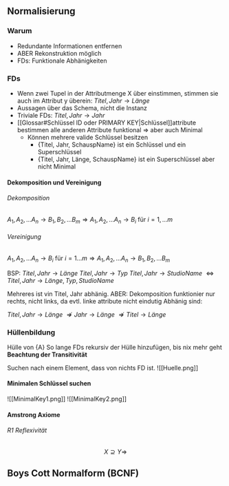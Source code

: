## Normalisierung
### Warum
- Redundante Informationen entfernen
- ABER Rekonstruktion möglich
- FDs: Funktionale Abhänigkeiten

### FDs
- Wenn zwei Tupel in der Attributmenge X über einstimmen, stimmen sie auch im Attribut y überein:
	$Titel, Jahr \rightarrow Länge$
- Aussagen über das Schema, nicht die Instanz
- Triviale FDs: $Titel, Jahr \rightarrow Jahr$
- [[Glossar#Schlüssel ID oder PRIMARY KEY|Schlüssel]]attribute bestimmen alle anderen Attribute funktional => aber auch Minimal
	- Können mehrere valide Schlüssel besitzen
		- {Titel, Jahr, SchauspName} ist ein Schlüssel und ein Superschlüssel
		- {Titel, Jahr, Länge, SchauspName} ist ein Superschlüssel aber nicht Minimal

#### Dekomposition und Vereinigung
###### Dekomposition
$A_1, A_2,...A_n \rightarrow B_1, B_2,...B_m \Rightarrow A_1, A_2,...A_n \rightarrow B_i$ für $i=1,...m$
###### Vereinigung
$A_1, A_2,...A_n \rightarrow B_i$ für $i=1...m \Rightarrow A_1, A_2,...A_n \rightarrow B_1, B_2,...B_m$ 

BSP:
$Titel, Jahr \rightarrow Länge$
$Titel, Jahr \rightarrow Typ$
$Titel, Jahr \rightarrow StudioName$
$\Leftrightarrow Titel, Jahr \rightarrow Länge, Typ, StudioName$

Mehreres ist vin Titel, Jahr abhänig. ABER:
Dekomposition funktionier nur rechts, nicht links, da evtl. linke attribute nicht eindutig Abhänig sind:

$Titel, Jahr \rightarrow Länge$
$\nRightarrow Jahr \rightarrow Länge$
$\nRightarrow Titel \rightarrow Länge$

### Hüllenbildung
Hülle von {A}
So lange FDs rekursiv der Hülle hinzufügen, bis nix mehr geht
**Beachtung der Transitivität**

Suchen nach einem Element, dass von nichts FD ist.
![[Huelle.png]]

#### Minimalen Schlüssel suchen
![[MinimalKey1.png]]
![[MinimalKey2.png]]

#### Amstrong Axiome
###### R1 Reflexivität
$$X\supseteq Y \Rightarrow $$

## Boys Cott Normalform (BCNF)
